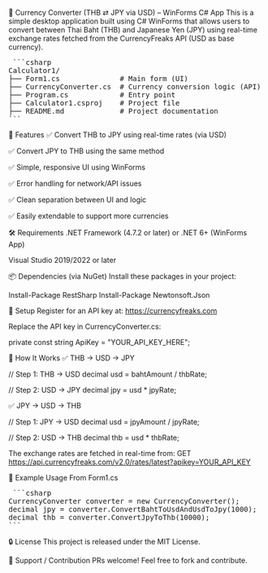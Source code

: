 💱 Currency Converter (THB ⇄ JPY via USD) – WinForms C# App
This is a simple desktop application built using C# WinForms that allows users to convert between Thai Baht (THB) and Japanese Yen (JPY) using real-time exchange rates fetched from the CurrencyFreaks API (USD as base currency).
<pre> ```csharp
Calculator1/
├── Form1.cs              # Main form (UI)
├── CurrencyConverter.cs  # Currency conversion logic (API)
├── Program.cs            # Entry point
├── Calculator1.csproj    # Project file
├── README.md             # Project documentation
``` </pre>

🚀 Features
✅ Convert THB to JPY using real-time rates (via USD)

✅ Convert JPY to THB using the same method

✅ Simple, responsive UI using WinForms

✅ Error handling for network/API issues

✅ Clean separation between UI and logic

✅ Easily extendable to support more currencies

🛠️ Requirements
.NET Framework (4.7.2 or later) or .NET 6+ (WinForms App)

Visual Studio 2019/2022 or later

📦 Dependencies (via NuGet)
Install these packages in your project:

Install-Package RestSharp
Install-Package Newtonsoft.Json

🔑 Setup
Register for an API key at: https://currencyfreaks.com

Replace the API key in CurrencyConverter.cs:

private const string ApiKey = "YOUR_API_KEY_HERE";

🧠 How It Works
✅ THB → USD → JPY

// Step 1: THB → USD
decimal usd = bahtAmount / thbRate;

// Step 2: USD → JPY
decimal jpy = usd * jpyRate;

✅ JPY → USD → THB

// Step 1: JPY → USD
decimal usd = jpyAmount / jpyRate;

// Step 2: USD → THB
decimal thb = usd * thbRate;

The exchange rates are fetched in real-time from:
GET https://api.currencyfreaks.com/v2.0/rates/latest?apikey=YOUR_API_KEY

🧪 Example Usage
From Form1.cs
<pre> ```csharp
CurrencyConverter converter = new CurrencyConverter();
decimal jpy = converter.ConvertBahtToUsdAndUsdToJpy(1000);   // THB to JPY
decimal thb = converter.ConvertJpyToThb(10000);               // JPY to THB
``` </pre>
🔒 License
This project is released under the MIT License.

🙋 Support / Contribution
PRs welcome! Feel free to fork and contribute.

